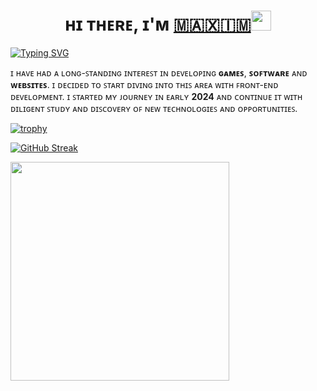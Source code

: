 <h1 align="center">ʜɪ ᴛʜᴇʀᴇ, ɪ'ᴍ <a href="#0" target="_blank">​🇲​​🇦​​🇽​​🇮​​🇲​</a> 
<img src="https://github.com/blackcater/blackcater/raw/main/images/Hi.gif" height="32"/></h1>


<a href="https://git.io/typing-svg"><img src="https://readme-typing-svg.herokuapp.com?font=Fira+Code&weight=1000&letterSpacing=&duration=4000&pause=1000&color=25852A&center=true&vCenter=true&multiline=true&width=1000&lines=FRONT-END+DEVELOPER+FROM+RUSSIA%2C+INTERESTED+IN+THE+IT+FIELD." alt="Typing SVG" /></a>

ɪ ʜᴀᴠᴇ ʜᴀᴅ ᴀ ʟᴏɴɢ-ꜱᴛᴀɴᴅɪɴɢ ɪɴᴛᴇʀᴇꜱᴛ ɪɴ ᴅᴇᴠᴇʟᴏᴘɪɴɢ **ɢᴀᴍᴇꜱ**, **ꜱᴏꜰᴛᴡᴀʀᴇ** ᴀɴᴅ **ᴡᴇʙꜱɪᴛᴇꜱ**. ɪ ᴅᴇᴄɪᴅᴇᴅ ᴛᴏ ꜱᴛᴀʀᴛ ᴅɪᴠɪɴɢ ɪɴᴛᴏ ᴛʜɪꜱ ᴀʀᴇᴀ ᴡɪᴛʜ ꜰʀᴏɴᴛ-ᴇɴᴅ ᴅᴇᴠᴇʟᴏᴘᴍᴇɴᴛ. ɪ ꜱᴛᴀʀᴛᴇᴅ ᴍʏ ᴊᴏᴜʀɴᴇʏ ɪɴ ᴇᴀʀʟʏ **2024** ᴀɴᴅ ᴄᴏɴᴛɪɴᴜᴇ ɪᴛ ᴡɪᴛʜ ᴅɪʟɪɢᴇɴᴛ ꜱᴛᴜᴅʏ ᴀɴᴅ ᴅɪꜱᴄᴏᴠᴇʀʏ ᴏꜰ ɴᴇᴡ ᴛᴇᴄʜɴᴏʟᴏɢɪᴇꜱ ᴀɴᴅ ᴏᴘᴘᴏʀᴛᴜɴɪᴛɪᴇꜱ.


[![trophy](https://github-profile-trophy.vercel.app/?username=CleaneR927&theme=kimbie_dark&margin-w=15&margin-h=15&no-bg=true)](https://github.com/CleaneR927/github-profile-trophy)


<a href="https://git.io/streak-stats"><img src="http://github-readme-streak-stats.herokuapp.com?user=CleaneR927&theme=onedark-duo&hide_border=true&date_format=j%20M%5B%20Y%5D&card_width=1000" alt="GitHub Streak" /></a>


<a href="[https://github.com/CleaneR927/github-readme-stats)"><img width=350 align="center" src="https://github-readme-stats.vercel.app/api/top-langs/?username=CleaneR927&theme=onedark&bg_color=0d1117&" /></a>
